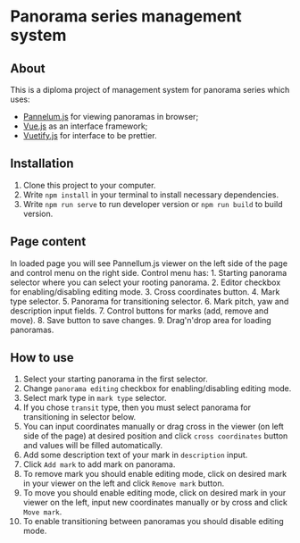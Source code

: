 # Panorama series management system
## About
This is a diploma project of management system for panorama series which uses:
- [Pannelum.js](https://pannellum.org) for viewing panoramas in browser;
- [Vue.js](https://ru.vuejs.org) as an interface framework;
- [Vuetify.js](https://vuetifyjs.com/en/) for interface to be prettier.
## Installation
1. Clone this project to your computer.
2. Write `npm install`  in your terminal to install necessary  dependencies.
3. Write `npm run serve` to run developer version or `npm run build` to build version.
## Page content
In loaded page you will see Pannellum.js viewer on the left side of the page and control menu on the right side. Control menu has:
	1. Starting panorama selector where you can select your rooting panorama.
	2. Editor checkbox for enabling/disabling editing mode.
	3. Cross coordinates button.
	4. Mark type selector.
	5. Panorama for transitioning selector.
	6. Mark pitch, yaw and description input fields.
	7.  Control buttons for marks (add, remove and move).
	8.  Save button to save changes.
	9.  Drag'n'drop area for loading panoramas.

## How to use
1. Select your starting panorama in the first selector.
2. Change `panorama editing` checkbox for enabling/disabling editing mode.
3. Select mark type in `mark type`  selector.
4. If you chose `transit` type, then you must select panorama for transitioning in selector below.
5. You can input coordinates manually or drag cross in the viewer (on left side of the page) at desired position and click `cross coordinates` button and values will be filled automatically.
6. Add some description text of your mark in `description` input.
7. Click `Add mark` to add mark on panorama.
8. To remove mark you should enable editing mode, click on desired mark in your viewer on the left and click `Remove mark` button.
9. To move you should enable editing mode, click on desired mark in your viewer on the left, input new coordinates manually or by cross and click `Move mark`.
10. To enable transitioning between panoramas you should disable editing mode.
